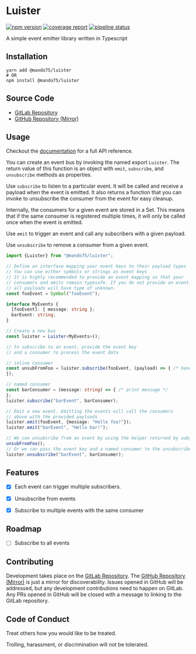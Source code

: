 # Luister

[![npm version](https://badge.fury.io/js/@mando75%2Fluister.svg)](https://badge.fury.io/js/@mando75%2Fluister)
[![coverage report](https://gitlab.com/Mando75/luister/badges/master/coverage.svg)](https://gitlab.com/Mando75/luister/-/commits/master)
[![pipeline status](https://gitlab.com/Mando75/luister/badges/master/pipeline.svg)](https://gitlab.com/Mando75/luister/-/commits/master)

A simple event emitter library written in Typescript

## Installation

```shell
yarn add @mando75/luister
# OR
npm install @mando75/luister
```

## Source Code

- [GitLab Repository](https://gitlab.com/Mando75/luister)
- [GitHub Repository (Mirror)](https://github.com/Mando75/luister)

## Usage

Checkout the [documentation](https://luister.bmuller.net) for a full API reference.

You can create an event bus by invoking the named export `Luister`. The return value of this function is an object
with `emit`, `subscribe`, and `unsubscribe` methods as properties.

Use `subscribe` to listen to a particular event. It will be called and receive a payload when the event is emitted. It
also returns a function that you can invoke to unsubscribe the consumer from the event for easy cleanup.

Internally, the consumers for a given event are stored in a Set. This means that if the same consumer is registered multiple times, it will only be called once when the event is emitted. 

Use `emit` to trigger an event and call any subscribers with a given payload.

Use `unsubscribe` to remove a consumer from a given event.

```typescript
import {Luister} from "@mando75/luister";

// Define an interface mapping your event keys to their payload types
// You can use either symbols or strings as event keys
// It is highly recommended to provide an event mapping so that your
// consumers and emits remain typesafe. If you do not provide an event mapping,
// all payloads will have type of unknown.
const fooEvent = Symbol("fooEvent");

interface MyEvents {
  [fooEvent]: { message: string };
  barEvent: string;
}

// Create a new bus
const luister = Luister<MyEvents>();

// To subscribe to an event, provide the event key
// and a consumer to process the event data

// inline consumer
const unsubFromFoo = luister.subscribe(fooEvent, (payload) => { /* handle payload */
});

// named consumer
const barConsumer = (message: string) => { /* print message */
};
luister.subscribe("barEvent", barConsumer);

// Emit a new event. Emitting the events will call the consumers
// above with the provided payloads
luister.emit(fooEvent, {message: "Hello foo!"});
luister.emit("barEvent", "Hello bar!");

// We can unsubcribe from an event by using the helper returned by subscribe
unsubFromFoo();
// Or we can pass the event key and a named consumer to the unsubscribe method
luister.unsubscribe("barEvent", barConsumer);
```

## Features

- [x] Each event can trigger multiple subscribers.

- [x] Unsubscribe from events

- [x] Subscribe to multiple events with the same consumer

## Roadmap

- [ ] Subscribe to all events

## Contributing

Development takes place on the [GitLab Repository](https://gitlab.com/Mando75/luister).
The [GitHub Repository (Mirror)](https://github.com/Mando75/luister) is just a mirror for discoverability. Issues opened
in GitHub will be addressed, but any development contributions need to happen on GitLab. Any PRs opened in GitHub will
be closed with a message to linking to the GitLab repository.

## Code of Conduct

Treat others how you would like to be treated.

Trolling, harassment, or discrimination will not be tolerated.
